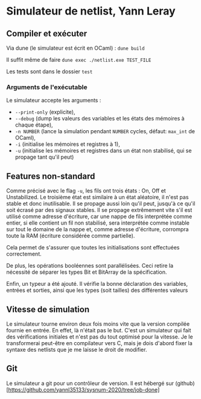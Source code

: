 # Simulateur de netlist, Yann Leray

## Compiler et exécuter

Via dune (le simulateur est écrit en OCaml) : `dune build`

Il suffit même de faire `dune exec ./netlist.exe TEST_FILE`

Les tests sont dans le dossier `test`

### Arguments de l'exécutable

Le simulateur accepte les arguments :
-   `--print-only` (explicite),
-   `--debug` (dump les valeurs des variables et les états des mémoires à chaque étape),
-   `-n NUMBER` (lance la simulation pendant `NUMBER` cycles, défaut: `max_int` de OCaml),
-   `-i` (initialise les mémoires et registres à 1),
-   `-u` (initialise les mémoires et registres dans un état non stabilisé, qui se propage tant qu'il peut)

## Features non-standard

Comme précisé avec le flag `-u`, les fils ont trois états : On, Off et Unstabilized. Le troisième état est similaire à un état aléatoire, il n'est pas stable et donc inutilisable. Il se propage aussi loin qu'il peut, jusqu'à ce qu'il soit écrasé par des signaux stables. Il se propage extrêmement vite s'il est utilisé comme adresse d'écriture, car une nappe de fils interprétée comme entier, si elle contient un fil non stabilisé, sera interprétée comme instable sur tout le domaine de la nappe et, comme adresse d'écriture, corrompra toute la RAM (écriture considérée comme partielle).

Cela permet de s'assurer que toutes les initialisations sont effectuées correctement.

De plus, les opérations booléennes sont parallélisées. Ceci retire la nécessité de séparer les types Bit et BitArray de la spécification.

Enfin, un typeur a été ajouté. Il vérifie la bonne déclaration des variables, entrées et sorties, ainsi que les types (soit tailles) des différentes valeurs

## Vitesse de simulation

Le simulateur tourne environ deux fois moins vite que la version compilée fournie en entrée. En effet, là n'était pas le but. C'est un simulateur qui fait des vérifications initiales et n'est pas du tout optimisé pour la vitesse. Je le transformerai peut-être en compilateur vers C, mais je dois d'abord fixer la syntaxe des netlists que je me laisse le droit de modifier.

## Git

Le simulateur a git pour un contrôleur de version. Il est hébergé sur (github)[https://github.com/yannl35133/sysnum-2020/tree/job-done]